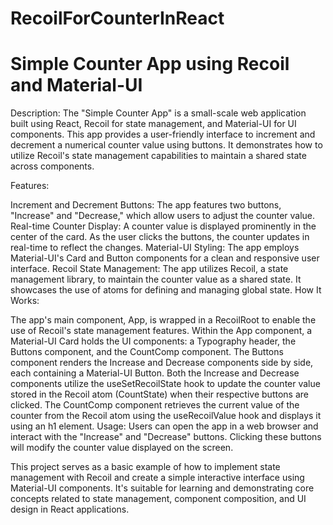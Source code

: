 # RecoilForCounterInReact
<h1>Simple Counter App using Recoil and Material-UI </h1>
Description:
The "Simple Counter App" is a small-scale web application built using React, Recoil for state management, and Material-UI for UI components. This app provides a user-friendly interface to increment and decrement a numerical counter value using buttons. It demonstrates how to utilize Recoil's state management capabilities to maintain a shared state across components.

Features:

Increment and Decrement Buttons: The app features two buttons, "Increase" and "Decrease," which allow users to adjust the counter value.
Real-time Counter Display: A counter value is displayed prominently in the center of the card. As the user clicks the buttons, the counter updates in real-time to reflect the changes.
Material-UI Styling: The app employs Material-UI's Card and Button components for a clean and responsive user interface.
Recoil State Management: The app utilizes Recoil, a state management library, to maintain the counter value as a shared state. It showcases the use of atoms for defining and managing global state.
How It Works:

The app's main component, App, is wrapped in a RecoilRoot to enable the use of Recoil's state management features.
Within the App component, a Material-UI Card holds the UI components: a Typography header, the Buttons component, and the CountComp component.
The Buttons component renders the Increase and Decrease components side by side, each containing a Material-UI Button.
Both the Increase and Decrease components utilize the useSetRecoilState hook to update the counter value stored in the Recoil atom (CountState) when their respective buttons are clicked.
The CountComp component retrieves the current value of the counter from the Recoil atom using the useRecoilValue hook and displays it using an h1 element.
Usage:
Users can open the app in a web browser and interact with the "Increase" and "Decrease" buttons. Clicking these buttons will modify the counter value displayed on the screen.

This project serves as a basic example of how to implement state management with Recoil and create a simple interactive interface using Material-UI components. It's suitable for learning and demonstrating core concepts related to state management, component composition, and UI design in React applications.
